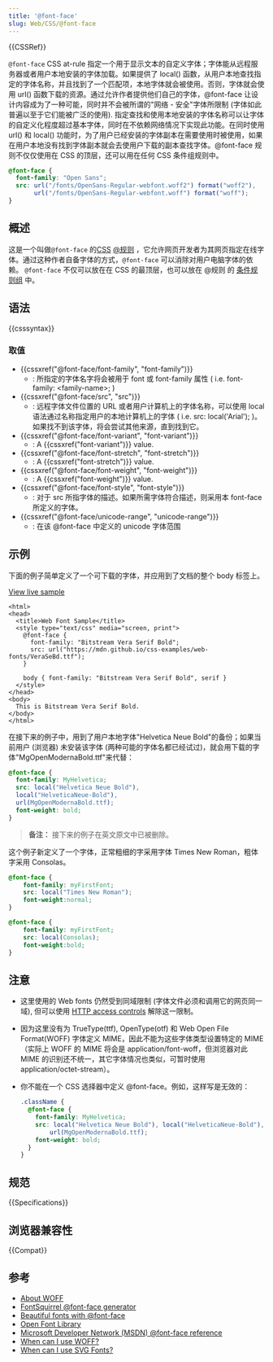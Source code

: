 ```yaml
---
title: '@font-face'
slug: Web/CSS/@font-face
---
```


{{CSSRef}}

`@font-face` CSS at-rule 指定一个用于显示文本的自定义字体；字体能从远程服务器或者用户本地安装的字体加载。如果提供了 local() 函数，从用户本地查找指定的字体名称，并且找到了一个匹配项，本地字体就会被使用。否则，字体就会使用 url() 函数下载的资源。通过允许作者提供他们自己的字体，@font-face 让设计内容成为了一种可能，同时并不会被所谓的"网络 - 安全"字体所限制 (字体如此普遍以至于它们能被广泛的使用). 指定查找和使用本地安装的字体名称可以让字体的自定义化程度超过基本字体，同时在不依赖网络情况下实现此功能。在同时使用 url() 和 local() 功能时，为了用户已经安装的字体副本在需要使用时被使用，如果在用户本地没有找到字体副本就会去使用户下载的副本查找字体。@font-face 规则不仅仅使用在 CSS 的顶层，还可以用在任何 CSS 条件组规则中。

```css
@font-face {
  font-family: "Open Sans";
  src: url("/fonts/OpenSans-Regular-webfont.woff2") format("woff2"),
       url("/fonts/OpenSans-Regular-webfont.woff") format("woff");
}
```

## 概述

这是一个叫做`@font-face` 的[CSS](/zh-CN/docs/CSS) [@规则](/zh-CN/docs/CSS/At-rule) ，它允许网页开发者为其网页指定在线字体。通过这种作者自备字体的方式，`@font-face` 可以消除对用户电脑字体的依赖。 `@font-face` 不仅可以放在在 CSS 的最顶层，也可以放在 @规则 的 [条件规则组](/zh-CN/docs/CSS/At-rule#Conditional_Group_Rules) 中。

## 语法

{{csssyntax}}

### 取值

- {{cssxref("@font-face/font-family", "font-family")}}
  - : 所指定的字体名字将会被用于 font 或 font-family 属性 ( i.e. font-family: \<family-name>; )
- {{cssxref("@font-face/src", "src")}}
  - : 远程字体文件位置的 URL 或者用户计算机上的字体名称，可以使用 local 语法通过名称指定用户的本地计算机上的字体 ( i.e. src: local('Arial'); )。如果找不到该字体，将会尝试其他来源，直到找到它。
- {{cssxref("@font-face/font-variant", "font-variant")}}
  - : A {{cssxref("font-variant")}} value.
- {{cssxref("@font-face/font-stretch", "font-stretch")}}
  - : A {{cssxref("font-stretch")}} value.
- {{cssxref("@font-face/font-weight", "font-weight")}}
  - : A {{cssxref("font-weight")}} value.
- {{cssxref("@font-face/font-style", "font-style")}}
  - : 对于 src 所指字体的描述。如果所需字体符合描述，则采用本 font-face 所定义的字体。
- {{cssxref("@font-face/unicode-range", "unicode-range")}}
  - : 在该 @font-face 中定义的 unicode 字体范围

## 示例

下面的例子简单定义了一个可下载的字体，并应用到了文档的整个 body 标签上。

[View live sample](/@api/deki/files/2935/=webfont-sample.html)

```
<html>
<head>
  <title>Web Font Sample</title>
  <style type="text/css" media="screen, print">
    @font-face {
      font-family: "Bitstream Vera Serif Bold";
      src: url("https://mdn.github.io/css-examples/web-fonts/VeraSeBd.ttf");
    }

    body { font-family: "Bitstream Vera Serif Bold", serif }
  </style>
</head>
<body>
  This is Bitstream Vera Serif Bold.
</body>
</html>
```

在接下来的例子中，用到了用户本地字体"Helvetica Neue Bold"的备份；如果当前用户 (浏览器) 未安装该字体 (两种可能的字体名都已经试过)，就会用下载的字体"MgOpenModernaBold.ttf"来代替：

```css
@font-face {
  font-family: MyHelvetica;
  src: local("Helvetica Neue Bold"),
  local("HelveticaNeue-Bold"),
  url(MgOpenModernaBold.ttf);
  font-weight: bold;
}
```

> **备注：** 接下来的例子在英文原文中已被删除。

这个例子新定义了一个字体，正常粗细的字采用字体 Times New Roman，粗体字采用 Consolas。

```css
@font-face {
    font-family: myFirstFont;
    src: local("Times New Roman");
    font-weight:normal;
}

@font-face {
    font-family: myFirstFont;
    src: local(Consolas);
    font-weight:bold;
}
```

## 注意

- 这里使用的 Web fonts 仍然受到同域限制 (字体文件必须和调用它的网页同一域), 但可以使用 [HTTP access controls](/zh-CN/docs/HTTP_access_control) 解除这一限制。
- 因为这里没有为 TrueType(ttf), OpenType(otf) 和 Web Open File Format(WOFF) 字体定义 MIME，因此不能为这些字体类型设置特定的 MIME（实际上 WOFF 的 MIME 将会是 application/font-woff，但浏览器对此 MIME 的识别还不统一，其它字体情况也类似，可暂时使用 application/octet-stream）。
- 你不能在一个 CSS 选择器中定义 @font-face。例如，这样写是无效的：

  ```css example-bad
  .className {
    @font-face {
      font-family: MyHelvetica;
      src: local("Helvetica Neue Bold"), local("HelveticaNeue-Bold"),
          url(MgOpenModernaBold.ttf);
      font-weight: bold;
    }
  }
  ```

## 规范

{{Specifications}}

## 浏览器兼容性

{{Compat}}

## 参考

- [About WOFF](/zh-CN/docs/WOFF)
- [FontSquirrel @font-face generator](http://www.fontsquirrel.com/fontface/generator)
- [Beautiful fonts with @font-face](http://hacks.mozilla.org/2009/06/beautiful-fonts-with-font-face/)
- [Open Font Library](http://openfontlibrary.org/)
- [Microsoft Developer Network (MSDN) @font-face reference](<http://msdn.microsoft.com/en-us/library/ms530757(VS.85).aspx>)
- [When can I use WOFF?](http://caniuse.com/woff)
- [When can I use SVG Fonts?](http://caniuse.com/svg-fonts)
